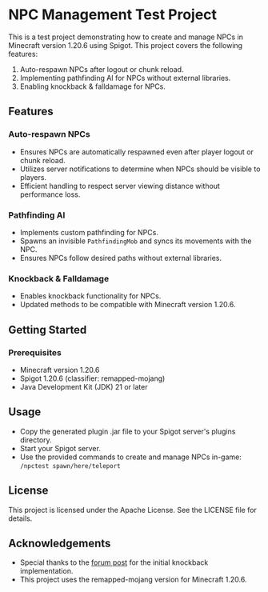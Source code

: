 # NPC Management Test Project

This is a test project demonstrating how to create and manage NPCs in Minecraft version 1.20.6 using Spigot. This project covers the following features:
1. Auto-respawn NPCs after logout or chunk reload.
2. Implementing pathfinding AI for NPCs without external libraries.
3. Enabling knockback & falldamage for NPCs.

## Features

### Auto-respawn NPCs
- Ensures NPCs are automatically respawned even after player logout or chunk reload.
- Utilizes server notifications to determine when NPCs should be visible to players.
- Efficient handling to respect server viewing distance without performance loss.

### Pathfinding AI
- Implements custom pathfinding for NPCs.
- Spawns an invisible `PathfindingMob` and syncs its movements with the NPC.
- Ensures NPCs follow desired paths without external libraries.

### Knockback & Falldamage
- Enables knockback functionality for NPCs.
- Updated methods to be compatible with Minecraft version 1.20.6.

## Getting Started

### Prerequisites
- Minecraft version 1.20.6
- Spigot 1.20.6 (classifier: remapped-mojang)
- Java Development Kit (JDK) 21 or later

## Usage
- Copy the generated plugin .jar file to your Spigot server's plugins directory.
- Start your Spigot server.
- Use the provided commands to create and manage NPCs in-game:
  `/npctest spawn/here/teleport`

## License
This project is licensed under the Apache License. See the LICENSE file for details.

## Acknowledgements
- Special thanks to the [forum post](https://www.spigotmc.org/threads/nms-serverplayer-entityplayer-for-the-1-17-1-18-mojang-mappings-with-fall-damage-and-knockback.551281/) for the initial knockback implementation.
- This project uses the remapped-mojang version for Minecraft 1.20.6.
